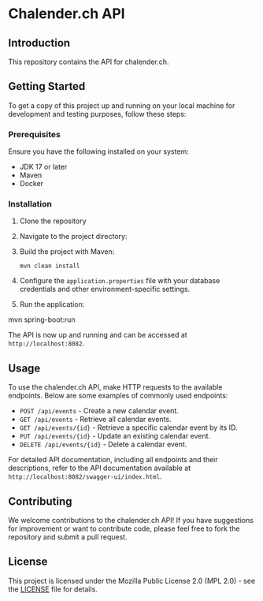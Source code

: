 # Chalender.ch API

## Introduction

This repository contains the API for chalender.ch. 


## Getting Started

To get a copy of this project up and running on your local machine for development and testing purposes, follow these steps:

### Prerequisites

Ensure you have the following installed on your system:

- JDK 17 or later
- Maven
- Docker

### Installation

1. Clone the repository

2. Navigate to the project directory:

3. Build the project with Maven:

    `mvn clean install`

4. Configure the `application.properties` file with your database credentials and other environment-specific settings.

5. Run the application:

mvn spring-boot:run

The API is now up and running and can be accessed at `http://localhost:8082`.

## Usage

To use the chalender.ch API, make HTTP requests to the available endpoints. Below are some examples of commonly used endpoints:

- `POST /api/events` - Create a new calendar event.
- `GET /api/events` - Retrieve all calendar events.
- `GET /api/events/{id}` - Retrieve a specific calendar event by its ID.
- `PUT /api/events/{id}` - Update an existing calendar event.
- `DELETE /api/events/{id}` - Delete a calendar event.

For detailed API documentation, including all endpoints and their descriptions, refer to the API documentation available at `http://localhost:8082/swagger-ui/index.html`.

## Contributing

We welcome contributions to the chalender.ch API! If you have suggestions for improvement or want to contribute code, please feel free to fork the repository and submit a pull request.

## License

This project is licensed under the Mozilla Public License 2.0 (MPL 2.0) - see the [LICENSE](LICENSE.md) file for details.
